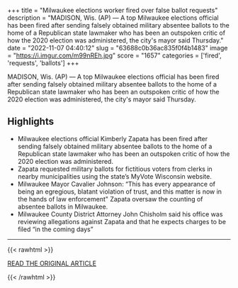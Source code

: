 +++
title = "Milwaukee elections worker fired over false ballot requests"
description = "MADISON, Wis. (AP) — A top Milwaukee elections official has been fired after sending falsely obtained military absentee ballots to the home of a Republican state lawmaker who has been an outspoken critic of how the 2020 election was administered, the city's mayor said Thursday."
date = "2022-11-07 04:40:12"
slug = "63688c0b36ac835f0f4b1483"
image = "https://i.imgur.com/m99nREh.jpg"
score = "1657"
categories = ['fired', 'requests', 'ballots']
+++

MADISON, Wis. (AP) — A top Milwaukee elections official has been fired after sending falsely obtained military absentee ballots to the home of a Republican state lawmaker who has been an outspoken critic of how the 2020 election was administered, the city's mayor said Thursday.

## Highlights

- Milwaukee elections official Kimberly Zapata has been fired after sending falsely obtained military absentee ballots to the home of a Republican state lawmaker who has been an outspoken critic of how the 2020 election was administered.
- Zapata requested military ballots for fictitious voters from clerks in nearby municipalities using the state’s MyVote Wisconsin website.
- Milwaukee Mayor Cavalier Johnson: “This has every appearance of being an egregious, blatant violation of trust, and this matter is now in the hands of law enforcement" Zapata oversaw the counting of absentee ballots in Milwaukee.
- Milwaukee County District Attorney John Chisholm said his office was reviewing allegations against Zapata and that he expects charges to be filed “in the coming days”

---

{{< rawhtml >}}
  <p class="article-category">
    <a target="_blank" href="https://apnews.com/article/2022-midterm-elections-wisconsin-milwaukee-legislature-bd65d2450e3cdcf21b43fc187dfc2ab3">READ THE ORIGINAL ARTICLE</a>
  </p>
{{< /rawhtml >}}
